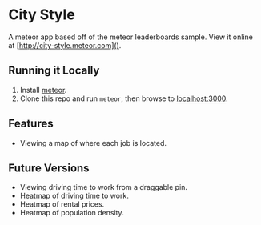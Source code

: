 # City Style

A meteor app based off of the meteor leaderboards sample. View it online at [http://city-style.meteor.com]().

## Running it Locally

1. Install [meteor](http://meteor.com).
2. Clone this repo and run `meteor`, then browse to [localhost:3000]().

## Features

- Viewing a map of where each job is located.

## Future Versions

- Viewing driving time to work from a draggable pin.
- Heatmap of driving time to work.
- Heatmap of rental prices.
- Heatmap of population density.